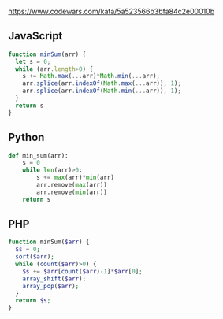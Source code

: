 https://www.codewars.com/kata/5a523566b3bfa84c2e00010b

## JavaScript
```js
function minSum(arr) {
  let s = 0;
  while (arr.length>0) {
    s += Math.max(...arr)*Math.min(...arr);
    arr.splice(arr.indexOf(Math.max(...arr)), 1);
    arr.splice(arr.indexOf(Math.min(...arr)), 1);
  }
  return s
}
```

## Python
```python
def min_sum(arr):
    s = 0
    while len(arr)>0:
        s += max(arr)*min(arr)
        arr.remove(max(arr))
        arr.remove(min(arr))
    return s
```

## PHP
```php
function minSum($arr) {
  $s = 0;
  sort($arr);
  while (count($arr)>0) {
    $s += $arr[count($arr)-1]*$arr[0];
    array_shift($arr);
    array_pop($arr);
  }
  return $s;
}
```